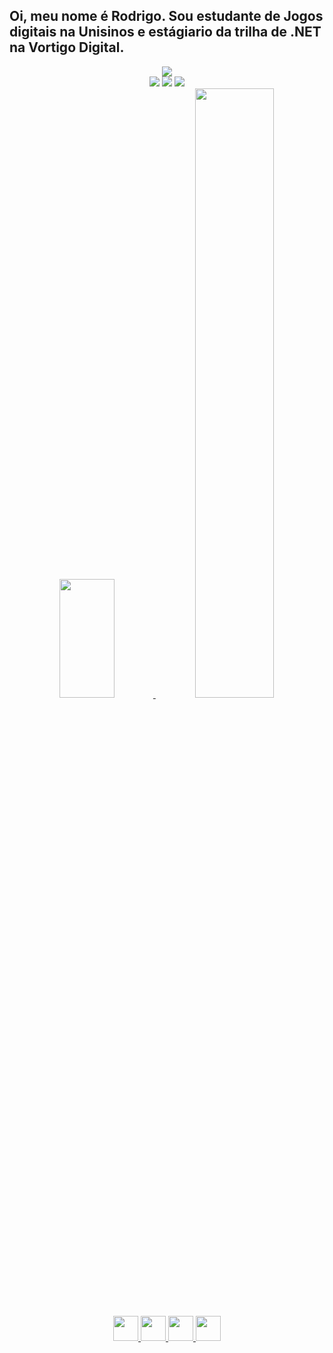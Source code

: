 ## Oi, meu nome é Rodrigo. Sou estudante de Jogos digitais na Unisinos e estágiario da trilha de .NET na Vortigo Digital.
<div align="center">
<img max-width="800" src="https://images.alphacoders.com/100/thumbbig-1007573.webp"/>

<div>
<a href="https://www.instagram.com/rodrigomr_ct/" target="_blank"><img src="https://img.shields.io/badge/-Instagram-%23E4405F?style=for-the-badge&logo=instagram&logoColor=white" target="_blank"></a>
<a href = "rodrigo.monteiro@vortigo.com.br"><img src="https://img.shields.io/badge/Gmail-D14836?style=for-the-badge&logo=gmail&logoColor=white" target="_blank"></a>
<a href="https://www.linkedin.com/in/rodrigo-monteiro-ct/" target="_blank"><img src="https://img.shields.io/badge/-LinkedIn-%230077B5?style=for-the-badge&logo=linkedin&logoColor=white" target="_blank"></a>   
</div>

<div>
<a href="https://github.com/LionMRK">
<img width="42%" height="190em" src="https://github-readme-stats.vercel.app/api/top-langs/?username=LionMRK&layout=compact&langs_count=7&theme=kacho_ga"/>
<img width="50%"  src="https://github-readme-stats.vercel.app/api?username=LionMRK&show_icons=true&theme=kacho_ga&include_all_commits=true&count_private=true"/>
</div>

<img src="https://cdn.jsdelivr.net/gh/devicons/devicon/icons/dot-net/dot-net-plain-wordmark.svg" width="40" height="40"/> <img src="https://cdn.jsdelivr.net/gh/devicons/devicon/icons/csharp/csharp-original.svg" width="40" height="40"/> <img src="https://cdn-icons-png.flaticon.com/512/6132/6132222.png" width="40" height="40"> <img src="https://cdn.jsdelivr.net/gh/devicons/devicon/icons/unity/unity-original.svg" width="40" height="40">
